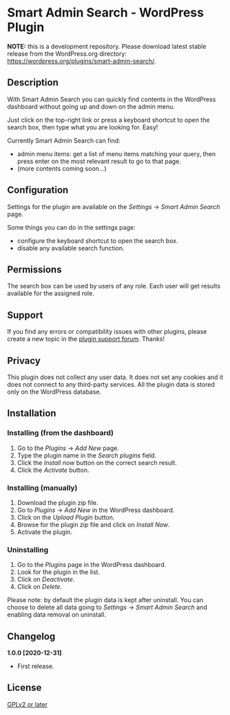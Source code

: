 # Smart Admin Search - WordPress Plugin

**NOTE:** this is a development repository. Please download latest stable release from the WordPress.org directory: https://wordpress.org/plugins/smart-admin-search/.

## Description

With Smart Admin Search you can quickly find contents in the WordPress dashboard without going up and down on the admin menu.

Just click on the top-right link or press a keyboard shortcut to open the search box, then type what you are looking for. Easy!

Currently Smart Admin Search can find:

- admin menu items: get a list of menu items matching your query, then press enter on the most relevant result to go to that page.
- (more contents coming soon...)

## Configuration

Settings for the plugin are available on the *Settings* -> *Smart Admin Search* page.

Some things you can do in the settings page:

- configure the keyboard shortcut to open the search box.
- disable any available search function.

## Permissions

The search box can be used by users of any role. Each user will get results available for the assigned role.

## Support

If you find any errors or compatibility issues with other plugins, please create a new topic in the [plugin support forum](https://wordpress.org/support/plugin/smart-admin-search/). Thanks!

## Privacy

This plugin does not collect any user data.
It does not set any cookies and it does not connect to any third-party services.
All the plugin data is stored only on the WordPress database.

## Installation

### Installing (from the dashboard)

1. Go to the *Plugins* -> *Add New* page.
2. Type the plugin name in the *Search plugins* field.
3. Click the *Install now* button on the correct search result.
4. Click the *Activate* button.

### Installing (manually)

1. Download the plugin zip file.
2. Go to *Plugins* -> *Add New* in the WordPress dashboard.
3. Click on the *Upload Plugin* button.
4. Browse for the plugin zip file and click on *Install Now*.
5. Activate the plugin.

### Uninstalling

1. Go to the *Plugins* page in the WordPress dashboard.
2. Look for the plugin in the list.
3. Click on *Deactivate*.
4. Click on *Delete*.

Please note: by default the plugin data is kept after uninstall. You can choose to delete all data going to *Settings* -> *Smart Admin Search* and enabling data removal on uninstall.

## Changelog

**1.0.0 [2020-12-31]**

- First release.

## License
[GPLv2 or later](http://www.gnu.org/licenses/gpl-2.0.html)